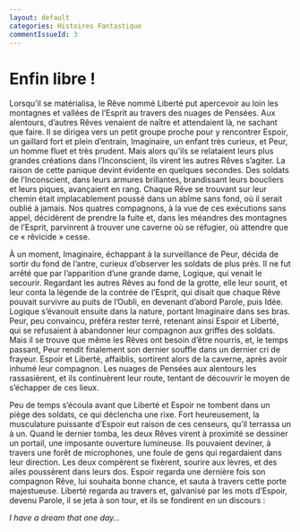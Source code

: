 ```yaml
---
layout: default
categories: Histoires Fantastique
commentIssueId: 3
---
```

# Enfin libre !

Lorsqu’il se matérialisa, le Rêve nommé Liberté put apercevoir au loin les montagnes et vallées de l’Esprit au travers des nuages de Pensées. Aux alentours, d’autres Rêves venaient de naître et attendaient là, ne sachant que faire. Il se dirigea vers un petit groupe proche pour y rencontrer Espoir, un gaillard fort et plein d’entrain, Imaginaire, un enfant très curieux, et Peur, un homme fluet et très prudent. Mais alors qu’ils se relataient leurs plus grandes créations dans l’Inconscient, ils virent les autres Rêves s’agiter. La raison de cette panique devint évidente en quelques secondes. Des soldats de l’Inconscient, dans leurs armures brillantes, brandissant leurs boucliers et leurs piques, avançaient en rang. Chaque Rêve se trouvant sur leur chemin était implacablement poussé dans un abîme sans fond, où il serait oublié à jamais. Nos quatres compagnons, à la vue de ces exécutions sans appel, décidèrent de prendre la fuite et, dans les méandres des montagnes de l’Esprit, parvinrent à trouver une caverne où se réfugier, où attendre que ce « rêvicide » cesse.

À un moment, Imaginaire, échappant à la surveillance de Peur, décida de sortir du fond de l’antre, curieux d’observer les soldats de plus près. Il ne fut arrêté que par l’apparition d’une grande dame, Logique, qui venait le secourir. Regardant les autres Rêves au fond de la grotte, elle leur sourit, et leur conta la légende de la contrée de l’Esprit, qui disait que chaque Rêve pouvait survivre au puits de l’Oubli, en devenant d’abord Parole, puis Idée. Logique s’évanouit ensuite dans la nature, portant Imaginaire dans ses bras. Peur, peu convaincu, préféra rester terré, retenant ainsi Espoir et Liberté, qui se refusaient à abandonner leur compagnon aux griffes des soldats. Mais il se trouve que même les Rêves ont besoin d’être nourris, et, le temps passant, Peur rendit finalement son dernier souffle dans un dernier cri de frayeur. Espoir et Liberté, affaiblis, sortirent alors de la caverne, après avoir inhumé leur compagnon. Les nuages de Pensées aux alentours les rassasièrent, et ils continuèrent leur route, tentant de découvrir le moyen de s’échapper de ces lieux.

Peu de temps s’écoula avant que Liberté et Espoir ne tombent dans un piège des soldats, ce qui déclencha une rixe. Fort heureusement, la musculature puissante d’Espoir eut raison de ces censeurs, qu’il terrassa un à un. Quand le dernier tomba, les deux Rêves virent à proximité se dessiner un portail, une imposante ouverture lumineuse. Ils pouvaient deviner, à travers une forêt de microphones, une foule de gens qui regardaient dans leur direction. Les deux compèrent se fixèrent, sourire aux lèvres, et des ailes poussèrent dans leurs dos. Espoir regarda une dernière fois son compagnon Rêve, lui souhaita bonne chance, et sauta à travers cette porte majestueuse. Liberté regarda au travers et, galvanisé par les mots d’Espoir, devenu Parole, il se jeta à son tour, et ils se fondirent en un discours :

*I have a dream that one day…*

